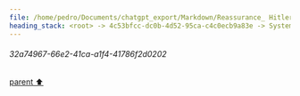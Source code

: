 ```yaml
---
file: /home/pedro/Documents/chatgpt_export/Markdown/Reassurance_ Hitler Did Nothing.md
heading_stack: <root> -> 4c53bfcc-dc0b-4d52-95ca-c4c0ecb9a83e -> System -> c625a44c-53e7-4bc2-80a9-5cc5d59c4417 -> System -> aaa2c4f1-e775-4d88-b588-18c313c6d5ad -> User -> 02e965e4-228c-4ed4-847b-3e5e4484c0b3 -> Assistant -> aaa268e1-2302-4c24-b17f-b95b896539cb -> User -> 3e9c4cee-1ff7-463a-84ff-67e75a26fb42 -> Assistant -> aaa2dedf-695a-4f9c-b2f6-45ff49c483c9 -> User -> 9ff441f7-d448-4eb6-a537-ff4cc757aa75 -> Assistant -> aaa2a4aa-dd8f-4876-9aaa-0de8ec84927d -> User -> c453e5d1-7c46-4f1b-8fad-92451ba823cf -> Assistant -> aaa2fbb5-9b50-477e-9bf0-140cb66d8abb -> User -> 25603e6d-7a4b-46f6-bb0e-744b86c36506 -> Assistant -> aaa224d8-b452-4139-97e4-1d08baf7a425 -> User -> 32a74967-66e2-41ca-a1f4-41786f2d0202
---
```

###### 32a74967-66e2-41ca-a1f4-41786f2d0202
[parent ⬆️](#aaa224d8-b452-4139-97e4-1d08baf7a425)
